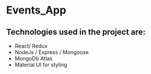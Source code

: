 # Events_App 

## Technologies used in the project are:
- React/ Redux
- NodeJs / Express / Mongoose
- MongoDb Atlas
- Material UI for styling
